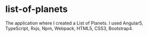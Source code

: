 # list-of-planets
The application where I created a List of Planets. I used Angular5, TypeScript, Rxjs, Npm, Webpack, HTML5, CSS3, Bootstrap4.
